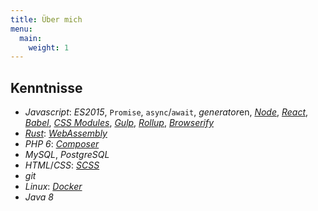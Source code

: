 ```yaml
---
title: Über mich
menu:
  main:
    weight: 1
---
```


## Kenntnisse
* *Javascript*: *ES2015*, `Promise`, `async`/`await`, *generator*en, [*Node*](https://nodejs.org/),
[*React*](https://facebook.github.io/react/), [*Babel*](https://babeljs.io/),
[*CSS Modules*](https://github.com/css-modules/css-modules), [*Gulp*](https://gulpjs.com/),
[*Rollup*](https://rollupjs.org/), [*Browserify*](http://browserify.org/)
* [*Rust*](https://www.rust-lang.org/): [*WebAssembly*](https://en.wikipedia.org/wiki/WebAssembly)
* *PHP 6*: [*Composer*](https://getcomposer.org/)
* *MySQL*, *PostgreSQL*
* *HTML*/*CSS*: [*SCSS*](http://sass-lang.com/)
* *git*
* *Linux*: [*Docker*](https://www.docker.com/)
* *Java 8*
